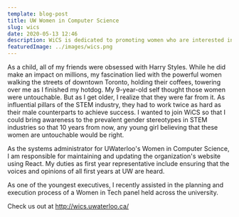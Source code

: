 ```yaml
---
template: blog-post
title: UW Women in Computer Science
slug: wics
date: 2020-05-13 12:46
description: WiCS is dedicated to promoting women who are interested in studying computer science and who seek to pursue careers in computing.
featuredImage: ../images/wics.png
---
```


As a child, all of my friends were obsessed with Harry Styles. While he did make an impact on millions, my fascination lied with the powerful women walking the streets of downtown Toronto, holding their coffees, towering over me as I finished my hotdog. My 9-year-old self thought those women were untouchable. But as I get older, I realize that they were far from it. As influential pillars of the STEM industry, they had to work twice as hard as their male counterparts to achieve success. I wanted to join WiCS so that I could bring awareness to the prevalent gender stereotypes in STEM industries so that 10 years from now, any young girl believing that these women are untouchable would be right.

As the systems administrator for UWaterloo's Women in Computer Science, I am responsible for maintaining and updating the organization's website using React. My duties as first year representative include ensuring that the voices and opinions of all first years at UW are heard.

As one of the youngest executives, I recently assisted in the planning and execution process of a Women in Tech panel held across the university.

Check us out at http://wics.uwaterloo.ca/